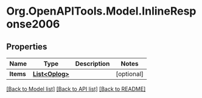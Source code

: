 # Org.OpenAPITools.Model.InlineResponse2006
## Properties

Name | Type | Description | Notes
------------ | ------------- | ------------- | -------------
**Items** | [**List&lt;Oplog&gt;**](Oplog.md) |  | [optional] 

[[Back to Model list]](../README.md#documentation-for-models) [[Back to API list]](../README.md#documentation-for-api-endpoints) [[Back to README]](../README.md)

